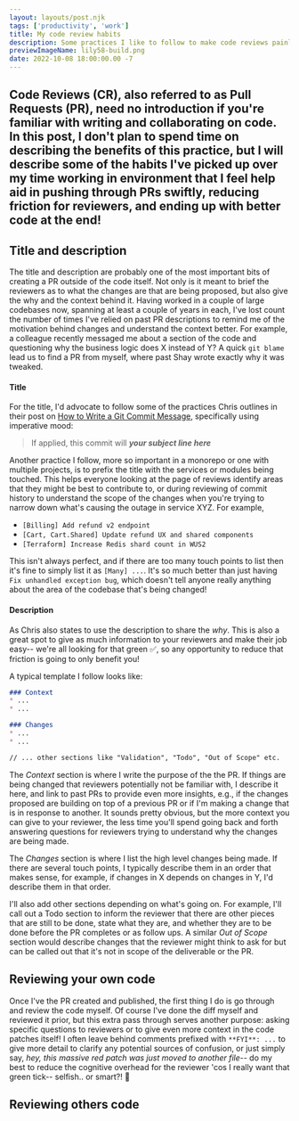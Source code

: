 ```yaml
---
layout: layouts/post.njk
tags: ['productivity', 'work']
title: My code review habits
description: Some practices I like to follow to make code reviews painless and judgement free
previewImageName: lily58-build.png
date: 2022-10-08 18:00:00.00 -7
---
```

Code Reviews (CR), also referred to as Pull Requests (PR), need no introduction if you're familiar with writing and collaborating on code. In this post, I don't plan to spend time on describing the benefits of this practice, but I will describe some of the habits I've picked up over my time working in environment that I feel help aid in pushing through PRs swiftly, reducing friction for reviewers, and ending up with better code at the end! 
---

## Title and description
The title and description are probably one of the most important bits of creating a PR outside of the code itself. Not only is it meant to brief the reviewers as to what the changes are that are being proposed, but also give the why and the context behind it. Having worked in a couple of large codebases now, spanning at least a couple of years in each, I've lost count the number of times I've relied on past PR descriptions to remind me of the motivation behind changes and understand the context better. For example, a colleague recently messaged me about a section of the code and questioning why the business logic does X instead of Y? A quick `git blame` lead us to find a PR from myself, where past Shay wrote exactly why it was tweaked. 

#### Title
For the title, I'd advocate to follow some of the practices Chris outlines in their post on [How to Write a Git Commit Message](https://cbea.ms/git-commit/), specifically using imperative mood: 
> If applied, this commit will ***your subject line here***

Another practice I follow, more so important in a monorepo or one with multiple projects, is to prefix the title with the services or modules being touched. This helps everyone looking at the page of reviews identify areas that they might be best to contribute to, or during reviewing of commit history to understand the scope of the changes when you're trying to narrow down what's causing the outage in service XYZ. For example, 
* `[Billing] Add refund v2 endpoint`
* `[Cart, Cart.Shared] Update refund UX and shared components`
* `[Terraform] Increase Redis shard count in WUS2`

This isn't always perfect, and if there are too many touch points to list then it's fine to simply list it as `[Many] ...`. It's so much better than just having `Fix unhandled exception bug`, which doesn't tell anyone really anything about the area of the codebase that's being changed! 

#### Description
As Chris also states to use the description to share the *why*. This is also a great spot to give as much information to your reviewers and make their job easy-- we're all looking for that green ✅, so any opportunity to reduce that friction is going to only benefit you! 

A typical template I follow looks like: 

```md
### Context
* ...
* ...

### Changes
* ...
* ...

// ... other sections like "Validation", "Todo", "Out of Scope" etc.
```

The *Context* section is where I write the purpose of the the PR. If things are being changed that reviewers potentially not be familiar with, I describe it here, and link to past PRs to provide even more insights, e.g., if the changes proposed are building on top of a previous PR or if I'm making a change that is in response to another. It sounds pretty obvious, but the more context you can give to your reviewer, the less time you'll spend going back and forth answering questions for reviewers trying to understand why the changes are being made. 

The *Changes* section is where I list the high level changes being made. If there are several touch points, I typically describe them in an order that makes sense, for example, if changes in X depends on changes in Y, I'd describe them in that order. 

I'll also add other sections depending on what's going on. For example, I'll call out a Todo section to inform the reviewer that there are other pieces that are still to be done, state what they are, and whether they are to be done before the PR completes or as follow ups. A similar *Out of Scope* section would describe changes that the reviewer might think to ask for but can be called out that it's not in scope of the deliverable or the PR. 

## Reviewing your own code
Once I've the PR created and published, the first thing I do is go through and review the code myself. Of course I've done the diff myself and reviewed it prior, but this extra pass through serves another purpose: asking specific questions to reviewers or to give even more context in the code patches itself! I often leave behind comments prefixed with `**FYI**: ...` to give more detail to clarify any potential sources of confusion, or just simply say, *hey, this massive red patch was just moved to another file*-- do my best to reduce the cognitive overhead for the reviewer 'cos I really want that green tick-- selfish.. or smart?! 🤔


## Reviewing others code

